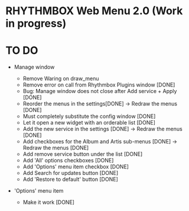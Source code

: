 RHYTHMBOX Web Menu 2.0 (Work in progress)
======================

TO DO
=====
- Manage window
  - Remove Waring on draw_menu
  - Remove error on call from Rhythmbox Plugins window [DONE]
  - Bug: Manage window does not close after Add service + Apply [DONE]
  - Reorder the menus in the settings[DONE] -> Redraw the menus [DONE]
  - Must completely substitute the config window [DONE]
  - Let it open a new widget with an orderable list [DONE]
  - Add the new service in the settings [DONE] -> Redraw the menus [DONE]
  - Add checkboxes for the Album and Artis sub-menus [DONE] -> Redraw the menus [DONE]
  - Add remove service button under the list [DONE]
  - Add 'All' options checkboxes [DONE]
  - Add 'Options' menu item checkbox [DONE]
  - Add Search for updates button [DONE]
  - Add 'Restore to default' button [DONE]

- 'Options' menu item
  - Make it work  [DONE]
